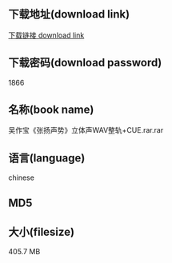 ## 下载地址(download link)
[下载链接 download link](https://tutu365.netlify.app/?s=%E5%90%B4%E4%BD%9C%E5%AE%9D%E3%80%8A%E5%BC%A0%E6%89%AC%E5%A3%B0%E5%8A%BF%E3%80%8B%E7%AB%8B%E4%BD%93%E5%A3%B0WAV%E6%95%B4%E8%BD%A8%2BCUE.rar)

## 下载密码(download password)
1866

## 名称(book name)
吴作宝《张扬声势》立体声WAV整轨+CUE.rar.rar

## 语言(language)
chinese

## MD5


## 大小(filesize)
405.7 MB
